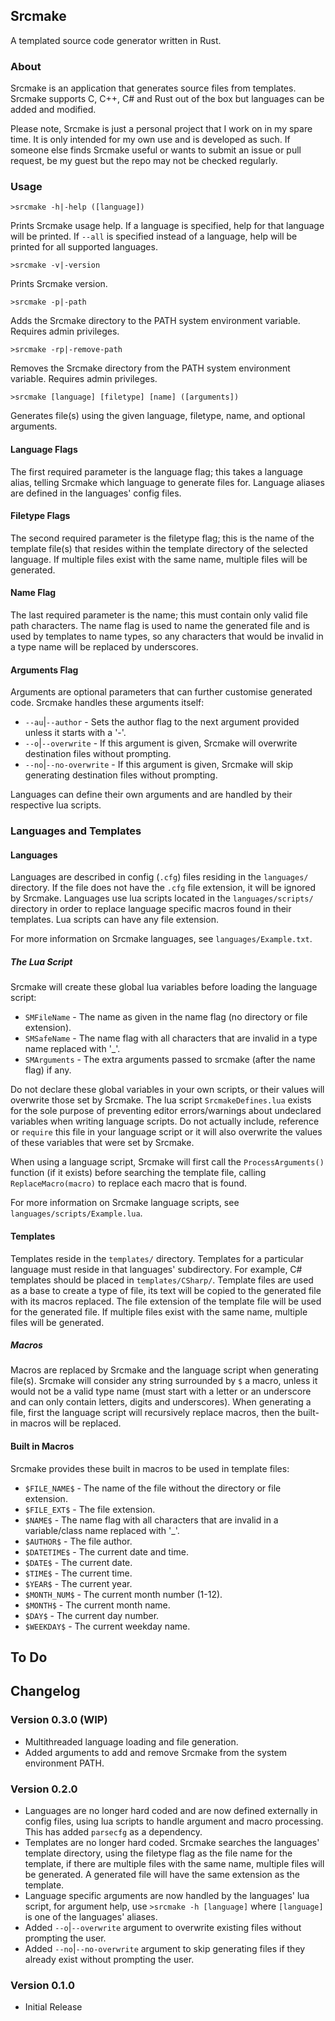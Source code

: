 ## Srcmake
A templated source code generator written in Rust.

### About
Srcmake is an application that generates source files from templates. Srcmake supports C, C++, C#
and Rust out of the box but languages can be added and modified.

Please note, Srcmake is just a personal project that I work on in my spare time. It is only intended
for my own use and is developed as such. If someone else finds Srcmake useful or wants to submit an
issue or pull request, be my guest but the repo may not be checked regularly.

### Usage
```
>srcmake -h|-help ([language])
```
Prints Srcmake usage help. If a language is specified, help for that language will be printed. If
`--all` is specified instead of a language, help will be printed for all supported languages.

```
>srcmake -v|-version
```
Prints Srcmake version.

```
>srcmake -p|-path
```
Adds the Srcmake directory to the PATH system environment variable. Requires admin privileges.

```
>srcmake -rp|-remove-path
```
Removes the Srcmake directory from the PATH system environment variable. Requires admin privileges.

```
>srcmake [language] [filetype] [name] ([arguments])
```

Generates file(s) using the given language, filetype, name, and optional arguments.

#### Language Flags
The first required parameter is the language flag; this takes a language alias, telling Srcmake
which language to generate files for. Language aliases are defined in the languages' config files.

#### Filetype Flags
The second required parameter is the filetype flag; this is the name of the template file(s) that 
resides within the template directory of the selected language. If multiple files exist with the
same name, multiple files will be generated.

#### Name Flag
The last required parameter is the name; this must contain only valid file path characters. The name
flag is used to name the generated file and is used by templates to name types, so any characters
that would be invalid in a type name will be replaced by underscores.

#### Arguments Flag
Arguments are optional parameters that can further customise generated code. Srcmake handles these
arguments itself:
- `--au`|`--author`   - Sets the author flag to the next argument provided unless it starts with a '-'.
- `--o`|`--overwrite` - If this argument is given, Srcmake will overwrite destination files without prompting.
- `--no`|`--no-overwrite` - If this argument is given, Srcmake will skip generating destination files without prompting.

Languages can define their own arguments and are handled by their respective lua scripts.

### Languages and Templates
#### Languages
Languages are described in config (`.cfg`) files residing in the `languages/` directory. If the file
does not have the `.cfg` file extension, it will be ignored by Srcmake. Languages use lua scripts
located in the `languages/scripts/` directory in order to replace language specific macros found in
their templates. Lua scripts can have any file extension.

For more information on Srcmake languages, see `languages/Example.txt`.

##### The Lua Script
Srcmake will create these global lua variables before loading the language script:

- `SMFileName`  - The name as given in the name flag (no directory or file extension).
- `SMSafeName`  - The name flag with all characters that are invalid in a type name replaced with '_'.
- `SMArguments` - The extra arguments passed to srcmake (after the name flag) if any.

Do not declare these global variables in your own scripts, or their values will overwrite those set
by Srcmake. The lua script `SrcmakeDefines.lua` exists for the sole purpose of preventing editor
errors/warnings about undeclared variables when writing language scripts. Do not actually include,
reference or `require` this file in your language script or it will also overwrite the values of
these variables that were set by Srcmake.

When using a language script, Srcmake will first call the `ProcessArguments()` function (if it 
exists) before searching the template file, calling `ReplaceMacro(macro)` to replace each macro
that is found.

For more information on Srcmake language scripts, see `languages/scripts/Example.lua`.

#### Templates
Templates reside in the `templates/` directory. Templates for a particular language must reside in
that languages' subdirectory. For example, C# templates should be placed in `templates/CSharp/`.
Template files are used as a base to create a type of file, its text will be copied to the generated
file with its macros replaced. The file extension of the template file will be used for the
generated file. If multiple files exist with the same name, multiple files will be generated.

##### Macros
Macros are replaced by Srcmake and the language script when generating file(s). Srcmake will
consider any string surrounded by `$` a macro, unless it would not be a valid type name (must start
with a letter or an underscore and can only contain letters, digits and underscores). When
generating a file, first the language script will recursively replace macros, then the built-in
macros will be replaced.

#### Built in Macros
Srcmake provides these built in macros to be used in template files:
- `$FILE_NAME$`  - The name of the file without the directory or file extension.
- `$FILE_EXT$`   - The file extension.
- `$NAME$`       - The name flag with all characters that are invalid in a variable/class name replaced with '_'.
- `$AUTHOR$`     - The file author.
- `$DATETIME$`   - The current date and time.
- `$DATE$`       - The current date.
- `$TIME$`       - The current time.
- `$YEAR$`       - The current year.
- `$MONTH_NUM$`  - The current month number (1-12).
- `$MONTH$`      - The current month name.
- `$DAY$`        - The current day number.
- `$WEEKDAY$`    - The current weekday name.

## To Do

## Changelog

### Version 0.3.0 (WIP)
- Multithreaded language loading and file generation.
- Added arguments to add and remove Srcmake from the system environment PATH.

### Version 0.2.0
- Languages are no longer hard coded and are now defined externally in config files, using lua 
  scripts to handle argument and macro processing. This has added `parsecfg` as a dependency.
- Templates are no longer hard coded. Srcmake searches the languages' template directory, using the
  filetype flag as the file name for the template, if there are multiple files with the same name,
  multiple files will be generated. A generated file will have the same extension as the template.
- Language specific arguments are now handled by the languages' lua script, for argument help, use
  `>srcmake -h [language]` where `[language]` is one of the languages' aliases.
- Added `--o`|`--overwrite` argument to overwrite existing files without prompting the user.
- Added `--no`|`--no-overwrite` argument to skip generating files if they already exist without
  prompting the user.

### Version 0.1.0
- Initial Release
